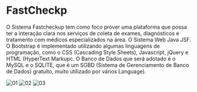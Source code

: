FastCheckp
========

 O Sistema Fastcheckup tem como foco prover uma plataforma que possa ter a interação clara nos serviços de coleta de exames, diagnósticos e tratamento com médicos especializados na área.
 O Sistema Web Java JSF. 
 O Bootstrap é implementado utilizando algumas linguagens de programação, como o CSS (Cascading Style Sheets), Javascript, jQuery e HTML (HyperText Markupc.
 O Banco de Dados que será adotado é o MySQL e o SQLITE, que é um SGBD (Sistema de Gerenciamento de Banco de Dados) gratuito, muito utilizado por vários
Language).
 
 ![01](https://user-images.githubusercontent.com/5403801/131262754-a9172e58-0d26-488d-a476-ea243b85245a.jpg)
 ![02](https://user-images.githubusercontent.com/5403801/131263961-dd28045e-5e60-410c-8ec7-917e6290c8d2.jpg)
![03](https://user-images.githubusercontent.com/5403801/131263963-5e8b4fea-34a0-4ca7-8722-7ecf0f8923ea.jpg)

















 


 

 
 
 

